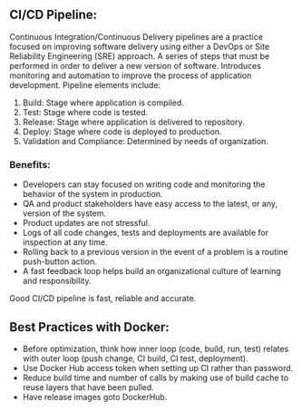 ## CI/CD Pipeline:
Continuous Integration/Continuous Delivery pipelines are a practice focused on improving software delivery using either a DevOps or Site Reliability Engineering (SRE) approach. A series of steps that must be performed in order to deliver a new version of software. Introduces monitoring and automation to improve the process of application development. Pipeline elements include:
1) Build: Stage where application is compiled.
2) Test: Stage where code is tested. 
3) Release: Stage where application is delivered to repository.
4) Deploy: Stage where code is deployed to production.
5) Validation and Compliance: Determined by needs of organization.

### Benefits:
- Developers can stay focused on writing code and monitoring the behavior of the system in production.
- QA and product stakeholders have easy access to the latest, or any, version of the system.
- Product updates are not stressful.
- Logs of all code changes, tests and deployments are available for inspection at any time.
- Rolling back to a previous version in the event of a problem is a routine push-button action.
- A fast feedback loop helps build an organizational culture of learning and responsibility.

Good CI/CD pipeline is fast, reliable and accurate.

## Best Practices with Docker:
- Before optimization, think how inner loop (code, build, run, test) relates with outer loop (push change, CI build, CI test, deployment).
- Use Docker Hub access token when setting up CI rather than password.
- Reduce build time and number of calls by making use of build cache to reuse layers that have been pulled.
- Have release images goto DockerHub.
